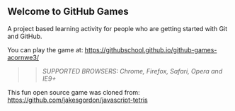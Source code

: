 ## Welcome to GitHub Games

A project based learning activity for people who are getting started with Git and GitHub.

You can play the game at: https://githubschool.github.io/github-games-acornwe3/


>> _*SUPPORTED BROWSERS*: Chrome, Firefox, Safari, Opera and IE9+_

This fun open source game was cloned from: https://github.com/jakesgordon/javascript-tetris
